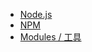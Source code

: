* [Node.js](front-end/node.js/README.md)
* [NPM](front-end/node.js/npm.md)
* [Modules / 工具](front-end/node.js/nodejs-modules.md)

